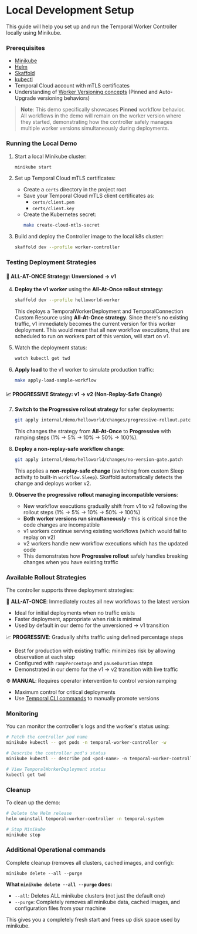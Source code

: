 # Local Development Setup

This guide will help you set up and run the Temporal Worker Controller locally using Minikube.

### Prerequisites

- [Minikube](https://minikube.sigs.k8s.io/docs/start/)
- [Helm](https://helm.sh/docs/intro/install/)
- [Skaffold](https://skaffold.dev/docs/install/)
- [kubectl](https://kubernetes.io/docs/tasks/tools/install-kubectl/)
- Temporal Cloud account with mTLS certificates
- Understanding of [Worker Versioning concepts](https://docs.temporal.io/production-deployment/worker-deployments/worker-versioning) (Pinned and Auto-Upgrade versioning behaviors)

> **Note**: This demo specifically showcases **Pinned** workflow behavior. All workflows in the demo will remain on the worker version where they started, demonstrating how the controller safely manages multiple worker versions simultaneously during deployments.

### Running the Local Demo

1. Start a local Minikube cluster:
   ```bash
   minikube start
   ```

2. Set up Temporal Cloud mTLS certificates:
   - Create a `certs` directory in the project root
   - Save your Temporal Cloud mTLS client certificates as:
     - `certs/client.pem`
     - `certs/client.key`
   - Create the Kubernetes secret:
     ```bash
     make create-cloud-mtls-secret
     ```

3. Build and deploy the Controller image to the local k8s cluster:
   ```bash
   skaffold dev --profile worker-controller
   ```

### Testing Deployment Strategies

#### 🚀 **ALL-AT-ONCE** Strategy: Unversioned → v1

4. **Deploy the v1 worker** using the **All-At-Once rollout strategy**:
   ```bash
   skaffold dev --profile helloworld-worker
   ```
   This deploys a TemporalWorkerDeployment and TemporalConnection Custom Resource using **All-At-Once strategy**. Since there's no existing traffic, v1 immediately becomes the current version for this worker deployment.
   This would mean that all new workflow executions, that are scheduled to run on workers part of this version, will start on v1.
   
5. Watch the deployment status:
   ```bash
   watch kubectl get twd
   ```

6. **Apply load** to the v1 worker to simulate production traffic:
    ```bash
    make apply-load-sample-workflow
    ```

#### 📈 **PROGRESSIVE** Strategy: v1 → v2 (Non-Replay-Safe Change)

7. **Switch to the Progressive rollout strategy** for safer deployments:
   ```bash
   git apply internal/demo/helloworld/changes/progressive-rollout.patch
   ```
   This changes the strategy from **All-At-Once** to **Progressive** with ramping steps (1% → 5% → 10% → 50% → 100%).

8. **Deploy a non-replay-safe workflow change**:
   ```bash
   git apply internal/demo/helloworld/changes/no-version-gate.patch
   ```
   This applies a **non-replay-safe change** (switching from custom Sleep activity to built-in `workflow.Sleep`). 
   Skaffold automatically detects the change and deploys worker v2.

9. **Observe the progressive rollout managing incompatible versions**:
   - New workflow executions gradually shift from v1 to v2 following the rollout steps (1% → 5% → 10% → 50% → 100%)
   - **Both worker versions run simultaneously** - this is critical since the code changes are incompatible
   - v1 workers continue serving existing workflows (which would fail to replay on v2)
   - v2 workers handle new workflow executions which has the updated code
   - This demonstrates how **Progressive rollout** safely handles breaking changes when you have existing traffic

### Available Rollout Strategies

The controller supports three deployment strategies:

🚀 **ALL-AT-ONCE**: Immediately routes all new workflows to the latest version
- Ideal for initial deployments when no traffic exists
- Faster deployment, appropriate when risk is minimal
- Used by default in our demo for the unversioned → v1 transition

📈 **PROGRESSIVE**: Gradually shifts traffic using defined percentage steps
- Best for production with existing traffic: minimizes risk by allowing observation at each step
- Configured with `rampPercentage` and `pauseDuration` steps
- Demonstrated in our demo for the v1 → v2 transition with live traffic

⚙️ **MANUAL**: Requires operator intervention to control version ramping
- Maximum control for critical deployments
- Use [Temporal CLI commands](https://docs.temporal.io/production-deployment/worker-deployments/worker-versioning#rolling-out-changes-with-the-cli) to manually promote versions


### Monitoring 

You can monitor the controller's logs and the worker's status using:
```bash
# Fetch the controller pod name
minikube kubectl -- get pods -n temporal-worker-controller -w

# Describe the controller pod's status
minikube kubectl -- describe pod <pod-name> -n temporal-worker-controller

# View TemporalWorkerDeployment status
kubectl get twd
```

### Cleanup

To clean up the demo:
```bash
# Delete the Helm release
helm uninstall temporal-worker-controller -n temporal-system

# Stop Minikube
minikube stop
```

### Additional Operational commands

Complete cleanup (removes all clusters, cached images, and config):
```
minikube delete --all --purge
```

**What `minikube delete --all --purge` does:**
- `--all`: Deletes ALL minikube clusters (not just the default one)
- `--purge`: Completely removes all minikube data, cached images, and configuration files from your machine

This gives you a completely fresh start and frees up disk space used by minikube. 

